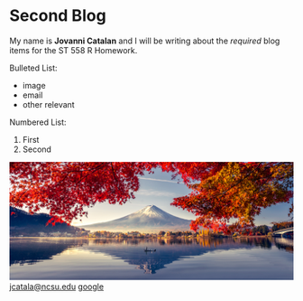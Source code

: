 # Second Blog
My name is __Jovanni Catalan__ and I will be writing about the _required_ blog items for
the ST 558 R Homework.

Bulleted List:  
- image
- email
- other relevant

Numbered List:  
1. First
2. Second



![Image](Landscape-Color.jpg)
<jcatala@ncsu.edu>
[google]([url](https://www.google.com/?client=safari))
